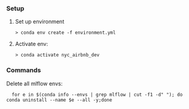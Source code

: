 ### Setup

1.  Set up environment

        > conda env create -f environment.yml

2.  Activate env:

        > conda activate nyc_airbnb_dev

### Commands

Delete all mlflow envs:

      for e in $(conda info --envs | grep mlflow | cut -f1 -d" "); do conda uninstall --name $e --all -y;done
